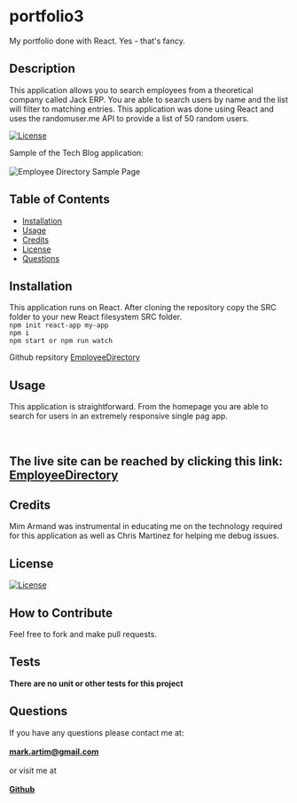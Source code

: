 # portfolio3
My portfolio done with React. Yes - that's fancy.

## Description
This application allows you to search employees from a theoretical company called Jack ERP. You are able to search users by name and the list will filter to matching entries. This application was done using React and uses the randomuser.me API to provide a list of 50 random users.

[![License](https://img.shields.io/badge/License-MIT-yellow.svg)](https://opensource.org/licenses/MIT)

Sample of the Tech Blog application:<br><br>
![Employee Directory Sample Page](AppScreenshot.jpg)

## Table of Contents
- [Installation](#installation)
- [Usage](#usage)
- [Credits](#credits)
- [License](#license)
- [Questions](#questions)

## Installation
This application runs on React. After cloning the repository copy the SRC folder to your new React filesystem SRC folder. <br>
```npm init react-app my-app```<br>
```npm i```<br>
```npm start or npm run watch```

Github repsitory [EmployeeDirectory](https://github.com/mark-artim/EmployeeDirectory)

## Usage

This application is straightforward. From the homepage you are able to search for users in an extremely responsive single pag app.

<br>

## The live site can be reached by clicking this link: [EmployeeDirectory](https://mark-artim.github.io/EmployeeDirectory/)


## Credits
Mim Armand was instrumental in educating me on the technology required for this application as well as Chris Martinez for helping me debug issues.

## License
[![License](https://img.shields.io/badge/License-MIT-yellow.svg)](https://opensource.org/licenses/MIT)


## How to Contribute
Feel free to fork and make pull requests.

## Tests
**There are no unit or other tests for this project**<BR>

## Questions
If you have any questions please contact me at: <br><br>
**mark.artim@gmail.com**<br><br>
or visit me at<br><br>
[**Github**](https://github.com/mark-artim)
        


